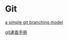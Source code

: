 # Git #
[a simple git branching model](https://gist.github.com/jbenet/ee6c9ac48068889b0912 "a simple git branching model")

[git速查手册](http://jiyeqian.github.io/2011/09/introduction-to-git/ "git速查手册")